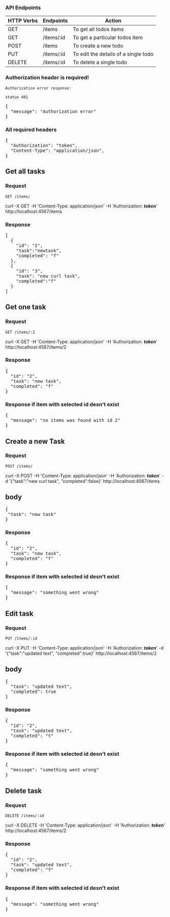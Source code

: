 ### API Endpoints
| HTTP Verbs | Endpoints | Action |
| --- | --- | --- |
| GET | /items | To get all todos items |
| GET | /items/:id | To get a particular todos item |
| POST | /items | To create a new todo |
| PUT | /items/:id | To edit the details of a single todo |
| DELETE | /items/:id | To delete a single todo |




### Authorization header is required!

`Authorization error response:`

`status 401`
<pre>
{
  "message": "Authorization error"
}
</pre>

### All required headers
<pre>
{
  "Authorization": "token",
  "Content-Type": "application/json",
}
</pre>


## Get all tasks

### Request

`GET /items/`

curl -X GET -H 'Content-Type: application/json' -H 'Authorization: ___token___' http://localhost:4567/items

### Response
<pre>
[
  {
    "id": "2",
    "task":"newtask",
    "completed": "f"
  },
  {
    "id": "3",
    "task": "new curl task",
    "completed":"f"
  }
]
</pre>

## Get one task

### Request

`GET /items/:2`

curl -X GET -H 'Content-Type: application/json' -H 'Authorization: ___token___' http://localhost:4567/items/2

### Response
<pre>
{
  "id": "2",
  "task": "new task",
  "completed": "f"
}
</pre>

### Response if item with selected id desn't exist
<pre>
{
  "message": "no items was found with id 2"
}
</pre>

## Create a new Task

### Request

`POST /items/`

curl -X POST -H 'Content-Type: application/json' -H 'Authorization: ___token___' -d '{"task":"new curl task", "completed":false}' http://localhost:4567/items

## body
<pre>
{
 "task": "new task"
}
</pre>

### Response
<pre>
{
  "id": "2",
  "task": "new task",
  "completed": "f"
}
</pre>

### Response if item with selected id desn't exist
<pre>
{
  "message": "something went wrong"
}
</pre>

## Edit task

### Request

`PUT /items/:id`

curl -X PUT -H 'Content-Type: application/json' -H 'Authorization: ___token___' -d '{"task":"updated text", "completed":true}' http://localhost:4567/items/2

## body
<pre>
{
  "task": "updated text",
  "completed": true
}
</pre>

### Response
<pre>
{
  "id": "2",
  "task": "updated text",
  "completed": "t"
}
</pre>
### Response if item with selected id desn't exist
<pre>
{
  "message": "something went wrong"
}
</pre>

## Delete task

### Request

`DELETE /items/:id`

curl -X DELETE -H 'Content-Type: application/json' -H 'Authorization: ___token___' http://localhost:4567/items/2

### Response
<pre>
{
  "id": "2",
  "task": "updated text",
  "completed": "f"
}
</pre>
### Response if item with selected id desn't exist
<pre>
{
  "message": "something went wrong"
}
</pre>